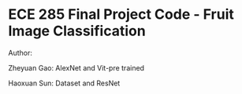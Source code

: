# ECE 285 Final Project Code - Fruit Image Classification 

Author: 

Zheyuan Gao: AlexNet and Vit-pre trained

Haoxuan Sun: Dataset and ResNet
